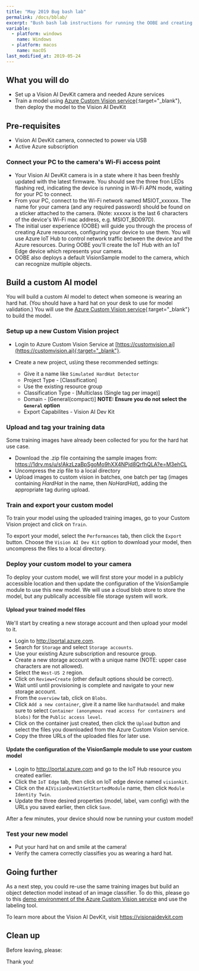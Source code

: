 ```yaml
---
title: "May 2019 Bug bash lab"
permalink: /docs/bblab/
excerpt: "Bush bash lab instructions for running the OOBE and creating a customvision.ai model"
variable:
  - platform: windows
    name: Windows
  - platform: macos
    name: macOS
last_modified_at: 2019-05-24
---
```


## What you will do

- Set up a Vision AI DevKit camera and needed Azure services
- Train a model using [Azure Custom Vision service](https://customvision.ai){:target="_blank"}, then deploy the model to the Vision AI DevKit

## Pre-requisites

- Vision AI DevKit camera, connected to power via USB
- Active Azure subscription

### Connect your PC to the camera's Wi-Fi access point

- Your Vision AI DevKit camera is in a state where it has been freshly updated with the latest firmware. You should see the three fron LEDs flashing red, indicating the device is running in Wi-Fi APN mode, waiting for your PC to connect.
- From your PC, connect to the Wi-Fi network named MSIOT_xxxxxx. The name for your camera (and any required password) should be found on a sticker attached to the camera. (Note: xxxxxx is the last 6 characters of the device's Wi-Fi mac address, e.g. MSIOT_BD097D).
- The initial user experience (OOBE) will guide you through the process of creating Azure resources, configuring your device to use them. You will use Azure IoT Hub to control network traffic between the device and the Azure resources. During OOBE you'll create the IoT Hub with an IoT Edge device which represents your camera.
- OOBE also deploys a default VisionSample model to the camera, which can recognize multiple objects.

## Build a custom AI model

You will build a custom AI model to detect when someone is wearing an hard hat. (You should have a hard hat on your desk to use for model validation.) You will use the [Azure Custom Vision service](https://customvision.ai){:target="_blank"} to build the model.

### Setup up a new Custom Vision project
- Login to Azure Custom Vision Service at [https://customvision.ai](https://customvision.ai){:target="_blank"}.

- Create a new project, us\ing these recommended settings:
    - Give it a name like `Simulated HardHat Detector`
    - Project Type - [Classification]
    - Use the existing resource group
    - Classification Type - [Multiclass (Single tag per image)]
    - Domain - [General(compact)] **NOTE: Ensure you do not select the `General` option**
    - Export Capabilites - Vision AI Dev Kit

### Upload and tag your training data
Some training images have already been collected for you for the hard hat use case.

- Download the .zip file containing the sample images from: <a href="https://1drv.ms/u/s!AkzLzaBpSgoMo9hXX4NPjd8QrfhQLA?e=M3ehCL" target="blank">https://1drv.ms/u/s!AkzLzaBpSgoMo9hXX4NPjd8QrfhQLA?e=M3ehCL</a>
- Uncompress the zip file to a local directory
- Upload images to custom vision in batches, one batch per tag (images containing *HardHat* in the name, then *NoHardHat*), adding the appropriate tag during upload.

### Train and export your custom model

To train your model using the uploaded training images, go to your Custom Vision project and click on `Train`.

To export your model, select the `Performances` tab, then click the `Export` button. Choose the `Vision AI Dev Kit` option to download your model, then  uncompress the files to a local directory.

### Deploy your custom model to your camera

To deploy your custom model, we will first store your model in a publicly accessible location and then update the configuration of the VisionSample module to use this new model. We will use a cloud blob store to store the model, but any publically accessible file storage system will work.

#### Upload your trained model files

We'll start by creating a new storage account and then upload your model to it.

- Login to <a href="http://portal.azure.com" target="blank">http://portal.azure.com</a>.
- Search for `Storage` and select `Storage accounts`.
- Use your existing Azure subscription and resource group.
- Create a new storage account with a unique name (NOTE: upper case characters are not allowed).
- Select the `West-US 2` region.
- Click on `Review+Create` (other default options should be correct).
- Wait until until provisioning is complete and navigate to your new storage account.
- From the `overview` tab, click on `Blobs`.
- Click `Add a new container`, give it a name like `hardhatmodel` and make sure to select `Container (anonymous read access for containers and blobs)` for the `Public access level`.
- Click on the container just created, then click  the `Upload` button and select the files you downloaded from the Azure Custom Vision service.
- Copy the three URLs of the uploaded files for later use.

#### Update the configuration of the VisionSample module to use your custom model

- Login to <a href="http://portal.azure.com" target="blank">http://portal.azure.com</a> and go to the IoT Hub resource you created earlier.
- Click the `IoT Edge` tab, then click on IoT edge  device named `visionkit`.
- Click on the `AIVisionDevKitGetStartedModule`  name, then click `Module Identity Twin`.
- Update the three desired properties (model, label, vam config) with the URLs you saved earlier, then click `Save`.

After a few minutes, your device should now be running your custom model!

### Test your new model

- Put your hard hat on and smile at the camera!
- Verify the camera correctly classifies you as wearing a hard hat.

## Going further
As a next step, you could re-use the same training images but build an object detection model instead of an image classifier. To do this, please go to this <a href="https://iris-demo1.azurewebsites.net/projects" target="blank">demo environment of the Azure Custom Vision service</a> and use the labeling tool.

To learn more about the Vision AI DevKit, visit <a href="https://visionaidevkit.com/" target="blank">https://visionaidevkit.com</a> 

## Clean up
Before leaving, please:

Thank you!
